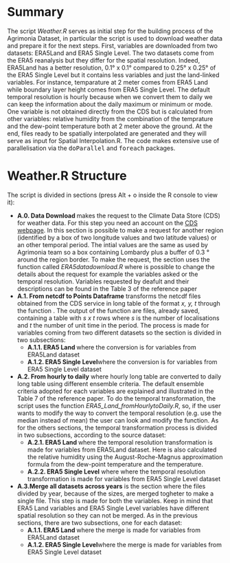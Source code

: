 # Summary

The script <i>Weather.R</i> serves as initial step for the building process of the Agrimonia Dataset, in particular the script is used to download weather data and prepare it for the next steps. First, variables are downloaded from two datasets: ERA5Land and ERA5 Single Level. The two datasets come from the ERA5 reanalysis but
they differ for the spatial resolution. Indeed, ERA5Land has a better resolution, 0.1° x 0.1° compared to 0.25° x 0.25° of the ERA5 Single Level but it contains less variables and just the land-linked variables. For instance, temparature at 2 meter comes from ERA5 Land while boundary layer height comes from 
ERA5 Single Level. The default temporal resolution is hourly because when we convert them to daily we can keep the information about the daily maximum or minimum or mode. One variable is not obtained directly from the CDS but is calculated from other variables: relative humidity from the combination of
the temprature and the dew-point temperature both at 2 meter above the ground. At the end, files ready to be spatially interpolated are generated and they will serve as input for Spatial Interpolation.R. The code makes extensive use of parallelisation via the <tt>doParallel</tt> and <tt>foreach</tt> packages.

# Weather.R Structure

The script is divided in sections (press Alt + o inside the R console to view it):
<ul>

<li><b>A.0. Data Download </b> makes the request to the Climate Data Store (CDS) for weather data. For this step you need an account on the <a href="https://climate.copernicus.eu/climate-data-store">CDS webpage</a>. 
In this section is possible to make a request for another region (identified by a box of two longitude values and two latitude values) or an other temporal period. 
The intial values are the same as used by Agrimonia team so a box containing Lombardy plus a buffer of 0.3 ° around the region border.
To make the request, the section uses the function called <i>ERA5datadownload.R</i> where is possible to change the details about the request for example the variables asked or the temporal resolution.
Variables requested by deafult and their descriptions can be found in the Table 3 of the reference paper</li>

<li><b>A.1. From netcdf to Points Dataframe</b> transforms the netcdf files obtained from the CDS service in long table of the format <i>x, y, t</i> through the function <i></i>. 
The output of the function are files, already saved, containing a table with <i>s x t</i> rows where <i>s</i> is the number of localisations and <i>t</i> the number of unit time in the period. 
The process is made for variables coming from two different datasets so the section is divided in two subsections:
<ul>
<li><b>A.1.1. ERA5 Land </b> where the conversion is for variables from ERA5Land dataset</li>
<li><b>A.1.2. ERA5 Single Level</b>where the conversion is for variables from ERA5 Single Level dataset</li>
</ul></li>

<li><b>A.2. From hourly to daily</b> where hourly long table are converted to daily long table using different ensemble criteria. 
The default ensemble criteria adopted for each variables are explained and illustrated in the Table 7 of the reference paper. 
To do the temporal transformation, the script uses the function <i>ERA5_Land_fromHourlytoDaily.R</i>, so, if the user wants to modify the way to convert the temporal resolution (e.g. use the median instead of mean) the user can look and modify the function. 
As for the others sections, the temporal transformation process is divided in two subsections, according to the source dataset:
<ul>
<li><b>A.2.1. ERA5 Land </b> where the temporal resolution transformation is made for variables from ERA5Land dataset.
Here is also calculated the relative humidity using the August-Roche-Magnus approximation formula from the dew-point temperature and the temperature.
<li><b>A.2.2. ERA5 Single Level</b> where where the temporal resolution transformation is made for variables from ERA5 Single Level dataset</li>
</ul></li>

<li><b>A.3.Merge all datasets across years</b> is the section where the files divided by year, because of the sizes, are merged togheter to make a single file. 
This step is made for both the variables. 
Keep in mind that ERA5 Land variables and ERA5 Single Level variables have different spatial resolution so they can not be merged.
As in the previous sections, there are two subsections, one for each dataset:
<ul>
<li><b>A.1.1. ERA5 Land </b> where the merge is made for variables from ERA5Land dataset</li>
<li><b>A.1.2. ERA5 Single Level</b>where the merge is made for variables from ERA5 Single Level dataset</li>

